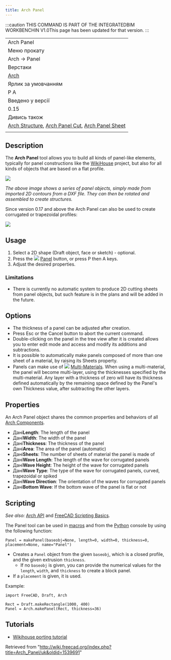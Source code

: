 ```yaml
---
title: Arch Panel
---
```

:::caution
THIS COMMAND IS PART OF THE INTEGRATEDBIM WORKBENCHIN V1.0This page has been updated for that version.
:::

|  |
| --- |
| Arch Panel |
| Меню прокату |
| Arch → Panel |
| Верстаки |
| [Arch](/Arch_Workbench/uk "Arch Workbench/uk") |
| Ярлик за умовчанням |
| P A |
| Введено у версії |
| 0.15 |
| Дивись також |
| [Arch Structure](/Arch_Structure/uk "Arch Structure/uk"), [Arch Panel Cut](/index.php?title=Arch_Panel_Cut/uk&action=edit&redlink=1 "Arch Panel Cut/uk (page does not exist)"), [Arch Panel Sheet](/index.php?title=Arch_Panel_Sheet/uk&action=edit&redlink=1 "Arch Panel Sheet/uk (page does not exist)") |
|  |

## Description

The **Arch Panel** tool allows you to build all kinds of panel-like elements, typically for panel constructions like the [WikiHouse](https://www.wikihouse.cc/) project, but also for all kinds of objects that are based on a flat profile.

![](/images/Arch_Panel_example.jpg)

*The above image shows a series of panel objects, simply made from imported 2D contours from a DXF file. They can then be rotated and assembled to create structures.*

Since version 0.17 and above the Arch Panel can also be used to create corrugated or trapezoidal profiles:

![](/images/Arch_panel_wave.jpg)

## Usage

1. Select a 2D shape (Draft object, face or sketch) - optional.
2. Press the ![](/images/Arch_Panel.svg) [Panel](/Arch_Panel "Arch Panel") button, or press P then A keys.
3. Adjust the desired properties.

### Limitations

* There is currently no automatic system to produce 2D cutting sheets from panel objects, but such feature is in the plans and will be added in the future.

## Options

* The thickness of a panel can be adjusted after creation.
* Press Esc or the Cancel button to abort the current command.
* Double-clicking on the panel in the tree view after it is created allows you to enter edit mode and access and modify its additions and subtractions.
* It is possible to automatically make panels composed of more than one sheet of a material, by raising its Sheets property.
* Panels can make use of ![](/images/Arch_MultiMaterial.svg) [Multi-Materials](/Arch_MultiMaterial "Arch MultiMaterial"). When using a multi-material, the panel will become multi-layer, using the thicknesses specified by the multi-material. Any layer with a thickness of zero will have its thickness defined automatically by the remaining space defined by the Panel's own Thickness value, after subtracting the other layers.

## Properties

An Arch Panel object shares the common properties and behaviors of all [Arch Components](/Arch_Component "Arch Component").

* Дані**Length**: The length of the panel
* Дані**Width**: The width of the panel
* Дані**Thickness**: The thickness of the panel
* Дані**Area**: The area of the panel (automatic)
* Дані**Sheets**: The number of sheets of material the panel is made of
* Дані**Wave Length**: The length of the wave for corrugated panels
* Дані**Wave Height**: The height of the wave for corrugated panels
* Дані**Wave Type**: The type of the wave for corrugated panels, curved, trapezoidal or spiked
* Дані**Wave Direction**: The orientation of the waves for corrugated panels
* Дані**Bottom Wave**: If the bottom wave of the panel is flat or not

## Scripting

*See also:* [Arch API](/Arch_API "Arch API") and [FreeCAD Scripting Basics](/FreeCAD_Scripting_Basics "FreeCAD Scripting Basics").

The Panel tool can be used in [macros](/Macros "Macros") and from the [Python](/Python "Python") console by using the following function:

```
Panel = makePanel(baseobj=None, length=0, width=0, thickness=0, placement=None, name="Panel")

```

* Creates a `Panel` object from the given `baseobj`, which is a closed profile, and the given extrusion `thickness`.
  + If no `baseobj` is given, you can provide the numerical values for the `length`, `width`, and `thickness` to create a block panel.
* If a `placement` is given, it is used.

Example:

```
import FreeCAD, Draft, Arch

Rect = Draft.makeRectangle(1000, 400)
Panel = Arch.makePanel(Rect, thickness=36)

```

## Tutorials

* [Wikihouse porting tutorial](/Wikihouse_porting_tutorial "Wikihouse porting tutorial")

Retrieved from "<http://wiki.freecad.org/index.php?title=Arch_Panel/uk&oldid=1539691>"